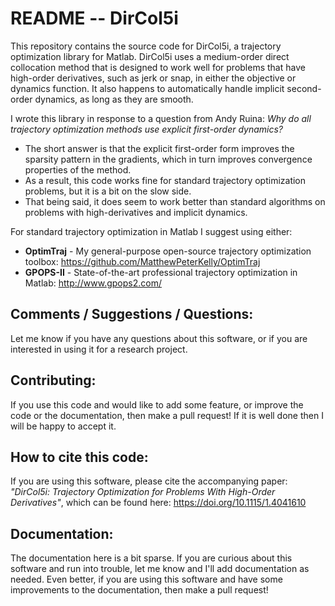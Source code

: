 # README  --  DirCol5i

This repository contains the source code for DirCol5i, a trajectory optimization library for Matlab.
DirCol5i uses a medium-order direct collocation method that is designed to work well for problems
that have high-order derivatives, such as jerk or snap, in either the objective or dynamics function.
It also happens to automatically handle implicit second-order dynamics, as long as they are smooth.

I wrote this library in response to a question from Andy Ruina:
*Why do all trajectory optimization methods use explicit first-order dynamics?*
- The short answer is that the explicit first-order form improves the sparsity pattern in the gradients, which in turn improves convergence properties of the method.
- As a result, this code works fine for standard trajectory optimization problems, but it is a bit on the
slow side.
- That being said, it does seem to work better than standard algorithms on problems with high-derivatives
and implicit dynamics.

For standard trajectory optimization in Matlab I suggest using either:
- **OptimTraj** - My general-purpose open-source trajectory optimization toolbox:
https://github.com/MatthewPeterKelly/OptimTraj
- **GPOPS-II** - State-of-the-art professional trajectory optimization in Matlab:
http://www.gpops2.com/

## Comments / Suggestions / Questions:

Let me know if you have any questions about this software,
or if you are interested in using it for a research project.

## Contributing:

If you use this code and would like to add some feature, or improve the code or the documentation, then make a pull request! If it is well done then I will be happy to accept it.

## How to cite this code:

If you are using this software, please cite the accompanying paper: *"DirCol5i: Trajectory Optimization for Problems With High-Order Derivatives"*, which can be found here: https://doi.org/10.1115/1.4041610

## Documentation:

The documentation here is a bit sparse. If you are curious about this software and run into trouble, let me know and I'll add documentation as needed. Even better, if you are using this software and have some improvements to the documentation, then make a pull request!
